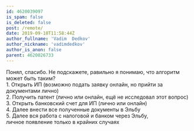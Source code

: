 ```yaml
---
id: 4620039097
is_spam: false
is_deleted: false
post: /remote/
date: 2019-09-18T11:58:44Z
author_fullname: 'Vadim  Dedkov'
author_nickname: 'vadimdedkov'
author_is_anon: false
parent: 4620026733
---
```


<p>Понял, спасибо. Не подскажете, равильно я понимаю, что алгоритм может быть таким?<br>1. Открыть ИП (возможно подать заявку онлайн, но прийти за документами лично)<br>2. Получить патент (лично или онлайн, ещё не исследовал этот вопрос)<br>3. Открыть банковский счет для ИП (лично или онлайн)<br>4. Далее внести все полученные документы в Эльбу<br>5. Далее вся работа с налоговой и банком через Эльбу,<br>личное появление только в крайних случаях</p>
